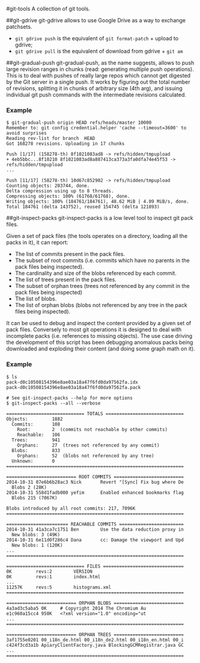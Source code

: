 #git-tools
A collection of git tools.

##git-gdrive
git-gdrive allows to use Google Drive as a way to exchange patchsets.

 - `git gdrive push` is the equivalent of `git format-patch` + upload to gdrive;
 - `git gdrive pull` is the equivalent of download from gdrive + `git am`

##git-gradual-push
git-gradual-push, as the name suggests, allows to push large revision ranges
in chunks (read: generating multiple push operations). This is to deal with
pushes of really large repos which cannot get digested by the Git server in a
single push.
It works by figuring out the total number of revisions, splitting it in chunks
of arbitrary size (4th arg), and issuing individual git push commands with the
intermediate revisions calculated.

### Example
    $ git-gradual-push origin HEAD refs/heads/master 10000
    Remember to: git config credential.helper 'cache --timeout=3600' to avoid surprises
    Reading rev-list for branch  HEAD
    Got 168278 revisions. Uploading in 17 chunks

    Push [1/17] (158278-th) 8f1021083ad8 -> refs/hidden/tmpupload
    + 4eb5bbc...8f10210 8f1021083ad8a887413ca373a3fa0dfa74e45f53 -> refs/hidden/tmpupload
    ...

    Push [11/17] (58278-th) 10d67c852902 -> refs/hidden/tmpupload
    Counting objects: 203744, done.
    Delta compression using up to 8 threads.
    Compressing objects: 100% (61768/61768), done.
    Writing objects: 100% (184761/184761), 48.62 MiB | 4.09 MiB/s, done.
    Total 184761 (delta 143752), reused 154745 (delta 121893)


##git-inspect-packs
git-inspect-packs is a low level tool to inspect git pack files.

Given a set of pack files (the tools operates on a directory, loading all the
packs in it), it can report:
  - The list of commits present in the pack files.
  - The subset of root commits (i.e. commits which have no parents in the
    pack files being inspected).
  - The cardinality and size of the blobs referenced by each commit.
  - The list of trees present in the pack files.
  - The subset of orphan trees (trees not referenced by any commit in the
    pack files being inspected)
  - The list of blobs.
  - The list of orphan blobs (blobs not referenced by any tree in the pack files
    being inspected).

It can be used to debug and inspect the content provided by a given set of
pack files. Conversely to most git operations it is designed to deal with
incomplete packs (i.e. references to missing objects).
The use case driving the development of this script has been debugging
anomalous packs being downloaded and exploding their content (and doing some
graph math on it).

### Example

    $ ls
    pack-d0c10508154396e8ae03a18a47f6fd0da97562fa.idx
    pack-d0c10508154396e8ae03a18a47f6fd0da97562fa.pack

    # See git-inspect-packs --help for more options
    $ git-inspect-packs --all --verbose

    ============================= TOTALS =============================
    Objects:         1882
      Commits:       108
        Root:        2  (commits not reachable by other commits)
        Reachable:   106
      Trees:         941
        Orphans:     27  (trees not referenced by any commit)
      Blobs:         833
        Orphans:     52  (blobs not referenced by any tree)
      Unknown:       0
    ==================================================================

    ========================== ROOT COMMITS ==========================
    2014-10-31 07e6b6b28ac3 Nick       Revert "[Sync] Fix bug where De
      Blobs 2 (28K)
    2014-10-31 558d1fadb000 yefim      Enabled enhanced bookmarks flag
      Blobs 215 (7067K)

    Blobs introduced by all root commits: 217, 7096K
    ==================================================================

    ======================= REACHABLE COMMITS ========================
    2014-10-31 41a3ca7c1751 Ben        Use the data reduction proxy in
      New blobs: 3 (49K)
    2014-10-31 6e11d0f286c4 Dana       cc: Damage the viewport and Upd
      New blobs: 1 (120K)
    ...
    ==================================================================

    ============================= FILES ==============================
    0K         revs:2        VERSION
    0K         revs:1        index.html
    ...
    11257K     revs:5        histograms.xml
    ==================================================================

    ========================== ORPHAN BLOBS ==========================
    4a3ad3c5aba5 0K     # Copyright 2014 The Chromium Au
    e1c960a15cc4 950K   <?xml version="1.0" encoding="ut
    ...
    ==================================================================

    ========================== ORPHAN TREES ==========================
    3af1755e0201 00_i18n_de.html 00_i18n_de2.html 00_i18n_en.html 00_i
    c424f3cd3a1b ApiaryClientFactory.java BlockingGCMRegistrar.java GC
    ...
    ==================================================================

